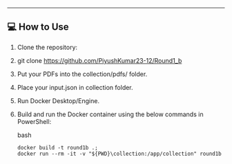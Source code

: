 ---

## 💻 How to Use

1. Clone the repository:
 
2. git clone https://github.com/PiyushKumar23-12/Round1_b
   
3. Put your PDFs into the collection/pdfs/ folder.
   
4. Place your input.json in collection folder. 

6. Run Docker Desktop/Engine.

7. Build and run the Docker container using the below commands in PowerShell:

   bash
   ```
   docker build -t round1b .;
   docker run --rm -it -v "${PWD}\collection:/app/collection" round1b
   ```

